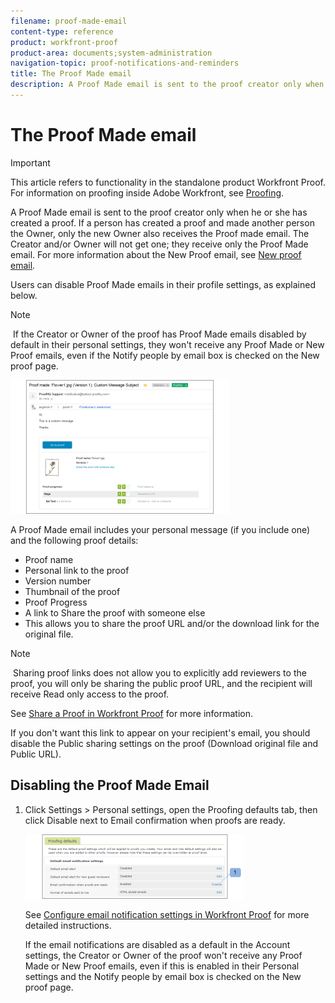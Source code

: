 ```yaml
---
filename: proof-made-email
content-type: reference
product: workfront-proof
product-area: documents;system-administration
navigation-topic: proof-notifications-and-reminders
title: The Proof Made email
description: A Proof Made email is sent to the proof creator only when he or she has created a proof. If a person has created a proof and made another person the Owner, only the new Owner also receives the Proof made email. The Creator and/or Owner will not get one; they receive only the Proof Made email. For more information about the New Proof email, see New proof email.
---
```


# The Proof Made email

>[!IMPORTANT]
>
>This article refers to functionality in the standalone product Workfront Proof. For information on proofing inside Adobe Workfront, see [Proofing](../../../review-and-approve-work/proofing/proofing.md).

A Proof Made email is sent to the proof creator only when he or she has created a proof.&nbsp;If a person has created a proof and made another person the Owner, only the new Owner&nbsp;also receives the Proof made email.&nbsp;The Creator and/or Owner will not get one;&nbsp;they receive only the Proof Made email. For more information about the New Proof email, see [New proof email](../../../workfront-proof/wp-emailsntfctns/proof-notifications-and-reminders/new-proof-email.md).

Users can disable Proof Made emails in their profile settings, as explained below.

>[!NOTE]
>
>&nbsp;If the&nbsp;Creator or Owner of the proof has Proof Made emails disabled by default in their personal settings, they won't receive any Proof Made or New Proof emails, even if the Notify people by email box is checked on the New proof page.

![Proof_Made_Email.png](assets/proof-made-email-350x214.png)

A Proof Made email includes your personal message (if you include one) and the following proof details:

* Proof name
* Personal link to the proof
* Version number
* Thumbnail of the proof
* Proof Progress
* A link to Share the proof with someone else
* This allows you to share the proof URL and/or the download link for the original file.

>[!NOTE]
>
>&nbsp;Sharing proof links does not allow you to explicitly add reviewers to the proof, you will only be sharing the public proof URL, and the recipient will receive Read only access to the proof.

See [Share a Proof in Workfront Proof](../../../workfront-proof/wp-work-proofsfiles/share-proofs-and-files/share-proof.md) for more information.

If you don't want this link to appear on your recipient's email, you should disable the Public sharing settings on the proof (Download original file and Public URL).

## Disabling the Proof Made Email

<ol> 
 <li value="1">Click <span class="bold">Settings</span> > <span class="bold">Personal settings</span>, open the <span class="bold">Proofing defaults</span> tab, then click <span class="bold">Disable</span> next to <span class="bold">Email confirmation when proofs are ready</span>.</li> 
 <p> <img src="assets/proof-made---proofing-defaults-350x103.png" alt="Proof_Made_-_proofing_defaults.png" style="width: 350;height: 103;"> </p> 
 <p>See <a href="../../../workfront-proof/wp-emailsntfctns/email-alerts/config-email-notification-settings-wp.md" class="MCXref xref">Configure email notification settings in Workfront Proof</a>&nbsp;for more detailed instructions.</p> <note type="note">
  If the email notifications are disabled as a default in the&nbsp;Account settings,&nbsp;the Creator or Owner of the proof won't receive any&nbsp;Proof Made&nbsp;or&nbsp;New Proof&nbsp;emails, even if this is enabled in their&nbsp;Personal settings&nbsp;and the Notify people by email box is checked on the&nbsp;New proof page.&nbsp;
 </note> 
</ol>

